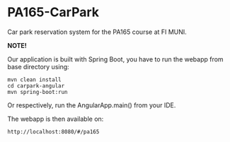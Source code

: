 # PA165-CarPark

Car park reservation system for the PA165 course at FI MUNI.

**NOTE!**

Our application is built with Spring Boot, you have to run the webapp from base directory using:

```
mvn clean install
cd carpark-angular
mvn spring-boot:run
```

Or respectively, run the AngularApp.main() from your IDE.

The webapp is then available on:
```
http://localhost:8080/#/pa165
```